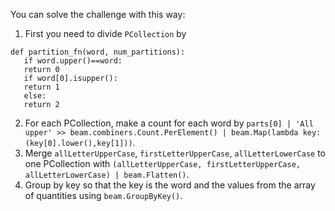 You can solve the challenge with this way:
1. First you need to divide `PCollection` by 
```
def partition_fn(word, num_partitions):
   if word.upper()==word:
   return 0
   if word[0].isupper():
   return 1
   else:
   return 2
```
2. For each PCollection, make a count for each word by `parts[0] | 'All upper' >> beam.combiners.Count.PerElement() | beam.Map(lambda key: (key[0].lower(),key[1]))`.
3. Merge `allLetterUpperCase`, `firstLetterUpperCase`, `allLetterLowerCase` to one PCollection with `(allLetterUpperCase, firstLetterUpperCase, allLetterLowerCase) | beam.Flatten()`.
4. Group by key so that the key is the word and the values from the array of quantities using `beam.GroupByKey()`.